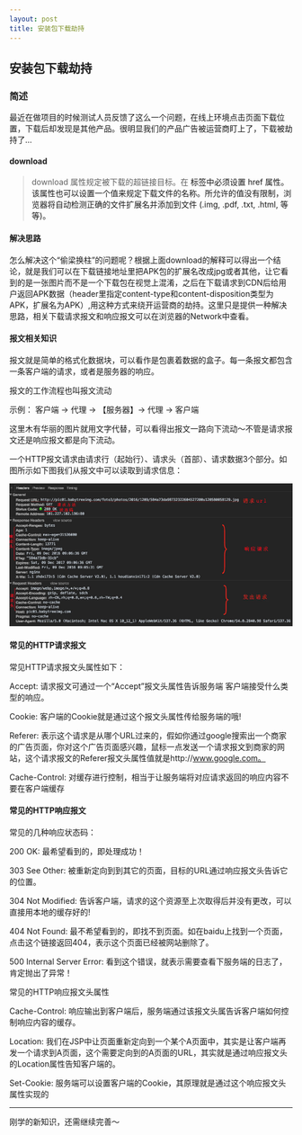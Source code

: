 ```yaml
---
layout: post 
title: 安装包下载劫持 
---
```


## 安装包下载劫持 

### 简述

最近在做项目的时候测试人员反馈了这么一个问题，在线上环境点击页面下载位置，下载后却发现是其他产品。很明显我们的产品广告被运营商盯上了，下载被劫持了...

#### download

> download 属性规定被下载的超链接目标。在 <a> 标签中必须设置 href 属性。该属性也可以设置一个值来规定下载文件的名称。所允许的值没有限制，浏览器将自动检测正确的文件扩展名并添加到文件 (.img, .pdf, .txt, .html, 等等)。

#### 解决思路

怎么解决这个“偷梁换柱”的问题呢？根据上面download的解释可以得出一个结论，就是我们可以在下载链接地址里把APK包的扩展名改成jpg或者其他，让它看到的是一张图片而不是一个下载包在视觉上混淆，之后在下载请求到CDN后给用户返回APK数据（header里指定content-type和content-disposition类型为APK，扩展名为APK）,用这种方式来绕开运营商的劫持。这里只是提供一种解决思路，相关下载请求报文和响应报文可以在浏览器的Network中查看。

#### 报文相关知识

报文就是简单的格式化数据块，可以看作是包裹着数据的盒子。每一条报文都包含一条客户端的请求，或者是服务器的响应。

报文的工作流程也叫报文流动

示例： 客户端 -> 代理 -> 【服务器】-> 代理 -> 客户端

这里木有华丽的图片就用文字代替，可以看得出报文一路向下流动～不管是请求报文还是响应报文都是向下流动。

一个HTTP报文请求由请求行（起始行）、请求头（首部）、请求数据3个部分。如图所示如下图我们从报文中可以读取到请求信息：

![http baowen](/img/161216/http-baowen.jpg)

#### 常见的HTTP请求报文

常见HTTP请求报文头属性如下：

Accept: 请求报文可通过一个“Accept”报文头属性告诉服务端 客户端接受什么类型的响应。 

Cookie: 客户端的Cookie就是通过这个报文头属性传给服务端的哦! 

Referer: 表示这个请求是从哪个URL过来的，假如你通过google搜索出一个商家的广告页面，你对这个广告页面感兴趣，鼠标一点发送一个请求报文到商家的网站，这个请求报文的Referer报文头属性值就是http://www.google.com。 

Cache-Control: 对缓存进行控制，相当于让服务端将对应请求返回的响应内容不要在客户端缓存

#### 常见的HTTP响应报文

常见的几种响应状态码：

200 OK: 最希望看到的，即处理成功！ 

303 See Other: 被重新定向到到其它的页面，目标的URL通过响应报文头告诉它的位置。

304 Not Modified: 告诉客户端，请求的这个资源至上次取得后并没有更改，可以直接用本地的缓存好的! 

404 Not Found: 最不希望看到的，即找不到页面。如在baidu上找到一个页面，点击这个链接返回404，表示这个页面已经被网站删除了。 

500 Internal Server Error: 看到这个错误，就表示需要查看下服务端的日志了，肯定抛出了异常！ 

常见的HTTP响应报文头属性

Cache-Control: 响应输出到客户端后，服务端通过该报文头属告诉客户端如何控制响应内容的缓存。 

Location: 我们在JSP中让页面重新定向到一个某个A页面中，其实是让客户端再发一个请求到A页面，这个需要定向到的A页面的URL，其实就是通过响应报文头的Location属性告知客户端的。

Set-Cookie: 服务端可以设置客户端的Cookie，其原理就是通过这个响应报文头属性实现的

***

刚学的新知识，还需继续完善～




